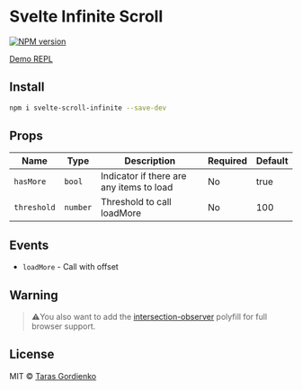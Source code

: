 # Svelte Infinite Scroll
[![NPM version](https://img.shields.io/npm/v/svelte-viewpoint.svg?style=flat)](https://www.npmjs.com/package/svelte-scroll-infinite)

[Demo REPL](https://svelte.dev/repl/22e1305dea994aafac795c8e3d74b79c?version=3.19.1)

## Install

```bash
npm i svelte-scroll-infinite --save-dev
```

## Props

| Name | Type | Description | Required | Default |
| --- | --- | --- | --- | --- |
| `hasMore` | `bool` | Indicator if there are any items to load | No | true |
| `threshold` | `number` | Threshold to call loadMore | No | 100 |

## Events

- `loadMore` - Call with offset

## Warning  
> ⚠️You also want to add the [intersection-observer](https://www.npmjs.com/package/intersection-observer) polyfill for full browser support.

## License

MIT &copy; [Taras Gordienko](https://github.com/razrabotal)
